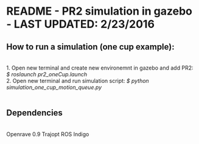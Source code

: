 # README - PR2 simulation in gazebo - LAST UPDATED: 2/23/2016

## How to run a simulation (one cup example): 
<br>
	1. Open new terminal and create new environemnt in gazebo and add PR2: <i> $ roslaunch pr2_oneCup.launch </i><br>
	2. Open new terminal and run simulation script: <i> $ python simulation_one_cup_motion_queue.py </i><br>

<br>

## Dependencies
<br>
Openrave 0.9
Trajopt
ROS Indigo